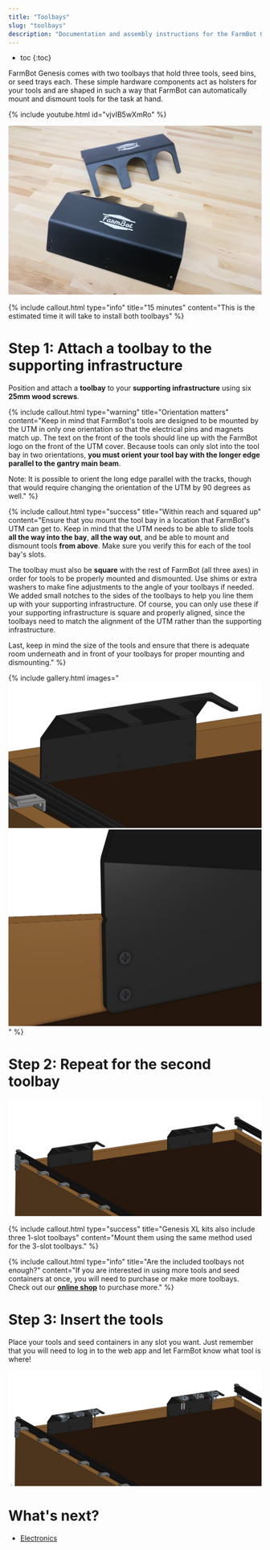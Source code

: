 ```yaml
---
title: "Toolbays"
slug: "toolbays"
description: "Documentation and assembly instructions for the FarmBot Genesis toolbays"
---
```


* toc
{:toc}

FarmBot Genesis comes with two toolbays that hold three tools, seed bins, or seed trays each. These simple hardware components act as holsters for your tools and are shaped in such a way that FarmBot can automatically mount and dismount tools for the task at hand.

{% include youtube.html id="vjvIB5wXmRo" %}

![3-slot toolbays](_images/3-slot_toolbays.jpg)

{%
include callout.html
type="info"
title="15 minutes"
content="This is the estimated time it will take to install both toolbays"
%}

# Step 1: Attach a toolbay to the supporting infrastructure

Position and attach a **toolbay** to your **supporting infrastructure** using six **25mm wood screws**.

{%
include callout.html
type="warning"
title="Orientation matters"
content="Keep in mind that FarmBot's tools are designed to be mounted by the UTM in only one orientation so that the electrical pins and magnets match up. The text on the front of the tools should line up with the FarmBot logo on the front of the UTM cover. Because tools can only slot into the tool bay in two orientations, **you must orient your tool bay with the longer edge parallel to the gantry main beam**.

Note: It is possible to orient the long edge parallel with the tracks, though that would require changing the orientation of the UTM by 90 degrees as well."
%}

{%
include callout.html
type="success"
title="Within reach and squared up"
content="Ensure that you mount the tool bay in a location that FarmBot's UTM can get to. Keep in mind that the UTM needs to be able to slide tools **all the way into the bay**, **all the way out**, and be able to mount and dismount tools **from above**. Make sure you verify this for each of the tool bay's slots.

The toolbay must also be **square** with the rest of FarmBot (all three axes) in order for tools to be properly mounted and dismounted. Use shims or extra washers to make fine adjustments to the angle of your toolbays if needed. We added small notches to the sides of the toolbays to help you line them up with your supporting infrastructure. Of course, you can only use these if your supporting infrastructure is square and properly aligned, since the toolbays need to match the alignment of the UTM rather than the supporting infrastructure.

Last, keep in mind the size of the tools and ensure that there is adequate room underneath and in front of your toolbays for proper mounting and dismounting."
%}

{% include gallery.html images="
![toolbay mounted to bed](_images/toolbay_mounted_to_bed.jpg)
![toolbay notch](_images/toolbay_notch.jpg)
" %}

# Step 2: Repeat for the second toolbay

![both toolbays mounted to bed](_images/both_toolbays_mounted_to_bed.jpg)

{%
include callout.html
type="success"
title="Genesis XL kits also include three 1-slot toolbays"
content="Mount them using the same method used for the 3-slot toolbays."
%}

{%
include callout.html
type="info"
title="Are the included toolbays not enough?"
content="If you are interested in using more tools and seed containers at once, you will need to purchase or make more toolbays. Check out our **[online shop](http://shop.farm.bot)** to purchase more."
%}

# Step 3: Insert the tools

Place your tools and seed containers in any slot you want. Just remember that you will need to log in to the web app and let FarmBot know what tool is where!

![toolbays with tools](_images/toolbays_with_tools.jpg)


# What's next?

 * [Electronics](../electronics.md)
